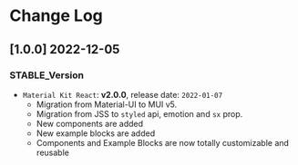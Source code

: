 # Change Log

## [1.0.0] 2022-12-05
### STABLE_Version

- `Material Kit React`: **v2.0.0**, release date: `2022-01-07` 
  - Migration from Material-UI to MUI v5.
  - Migration from JSS to `styled` api, emotion and `sx` prop.
  - New components are added
  - New example blocks are added
  - Components and Example Blocks are now totally customizable and reusable

